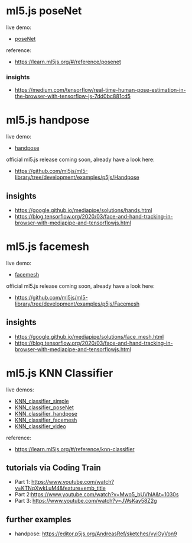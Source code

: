 # ml5.js poseNet
live demo:
* [poseNet](https://hybridthingslab.github.io/course-teachable-machines/Block_II/01_poseNet/)

reference:
* https://learn.ml5js.org/#/reference/posenet
### insights
* https://medium.com/tensorflow/real-time-human-pose-estimation-in-the-browser-with-tensorflow-js-7dd0bc881cd5

# ml5.js handpose
live demo:
* [handpose](https://hybridthingslab.github.io/course-teachable-machines/Block_II/02_handpose/)

official ml5.js release coming soon, already have a look here:
* https://github.com/ml5js/ml5-library/tree/development/examples/p5js/Handpose
## insights
* https://google.github.io/mediapipe/solutions/hands.html
* https://blog.tensorflow.org/2020/03/face-and-hand-tracking-in-browser-with-mediapipe-and-tensorflowjs.html

# ml5.js facemesh
live demo:
* [facemesh](https://hybridthingslab.github.io/course-teachable-machines/Block_II/03_facemesh/)

official ml5.js release coming soon, already have a look here:
* https://github.com/ml5js/ml5-library/tree/development/examples/p5js/Facemesh
## insights
* https://google.github.io/mediapipe/solutions/face_mesh.html
* https://blog.tensorflow.org/2020/03/face-and-hand-tracking-in-browser-with-mediapipe-and-tensorflowjs.html 

# ml5.js KNN Classifier
live demos:
* [KNN_classifier_simple](https://hybridthingslab.github.io/course-teachable-machines/Block_II/04_KNN_classifier_simple/)
* [KNN_classifier_poseNet](https://hybridthingslab.github.io/course-teachable-machines/Block_II/05_KNN_classifier_poseNet/)
* [KNN_classifier_handpose](https://hybridthingslab.github.io/course-teachable-machines/Block_II/06_KNN_classifier_handpose)
* [KNN_classifier_facemesh](https://hybridthingslab.github.io/course-teachable-machines/Block_II/07_KNN_classifier_facemesh/)
* [KNN_classifier_video](https://hybridthingslab.github.io/course-teachable-machines/Block_II/08_KNN_classifier_video/)

reference:
* https://learn.ml5js.org/#/reference/knn-classifier
## tutorials via Coding Train
* Part 1: https://www.youtube.com/watch?v=KTNqXwkLuM4&feature=emb_title
* Part 2:https://www.youtube.com/watch?v=Mwo5_bUVhlA&t=1030s
* Part 3: https://www.youtube.com/watch?v=JWsKay58Z2g
## further examples
* handpose: https://editor.p5js.org/AndreasRef/sketches/vyiGyVon9

